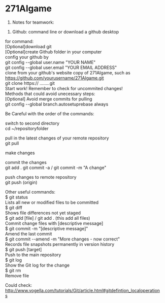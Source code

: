 # 271AIgame

1. Notes for teamwork:      
1) Github: command line or download a github desktop
   
  
for command:        
[Optional]download git     
[Optional]create Github folder in your computer      
config your github by     
	git config --global user.name "YOUR NAME"     
	git config --global user.email "YOUR EMAIL ADDRESS"     
clone from your github's website copy of 271AIgame, such as https://github.com/yourusername/271AIgame.git     
	git clone https:// ........git     
Start work! Remember to check for uncommited changes!     
Methods that could avoid unecessary steps:     
[Optional] Avoid merge commits for pulling     
    git config --global branch.autosetuprebase always     
   

Be Careful with the order of the commands:      
        
switch to second directory        
cd ~/repositoryfolder
   
pull in the latest changes of your remote repository        
git pull
  
make changes      
  
commit the changes   
git add .
git commit -a / git commit -m "A change"      
  
push changes to remote repository        
git push (origin)        
  
       

Other useful commands:     
$ git status     
Lists all new or modified files to be committed     
$ git diff     
Shows file differences not yet staged     
$ git add [file] / git add .  (this add all files)     
Commit change files with [descriptive message]     
$ git commit -m "[descriptive message]"     
Amend the last commit     
$ git commit --amend -m "More changes - now correct"      
Records file snapshots permanently in version history     
$ git push [target]     
Push to the main repository     
$ git log      
Show the Git log for the change     
$ git rm     
Remove file          
     
Could check:     
http://www.vogella.com/tutorials/Git/article.html#gitdefintion_localoperations     


